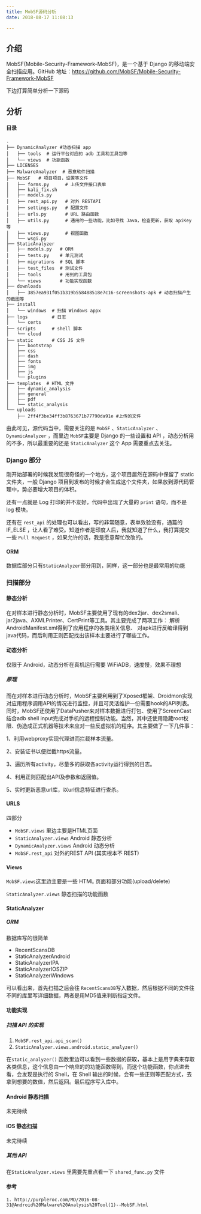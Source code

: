 ```yaml
---
title: MobSF源码分析
date: 2018-08-17 11:08:13

---
```


## 介绍

MobSF(Mobile-Security-Framework-MobSF)，是一个基于 Django 的移动端安全扫描应用。GitHub 地址：<https://github.com/MobSF/Mobile-Security-Framework-MobSF>

 

下边打算简单分析一下源码

## 分析

#### 目录

```shell
.
├── DynamicAnalyzer #动态扫描 app
│   ├── tools  # 运行平台对应的 adb 工具和工具包等
│   └── views  # 功能函数
├── LICENSES 
├── MalwareAnalyzer  # 恶意软件扫描
├── MobSF   # 项目项目，设置等文件
│   ├── forms.py      # 上传文件接口表单
│   ├── kali_fix.sh
│   ├── models.py
│   ├── rest_api.py   # 对外 RESTAPI
│   ├── settings.py   # 配置文件
│   ├── urls.py       # URL 路由函数
│   ├── utils.py      # 通用的一些功能，比如寻找 Java，检查更新，获取 apiKey 等
│   ├── views.py      # 视图函数
│   └── wsgi.py 
├── StaticAnalyzer
│   ├── models.py   # ORM
│   ├── tests.py    # 单元测试
│   ├── migrations  # SQL 脚本
│   ├── test_files  # 测试文件
│   ├── tools       # 用到的工具包
│   └── views       # 功能实现函数
├── downloads
│   ├── 3857ea931f051b319b558488518e7c16-screenshots-apk # 动态扫描产生的截图等
├── install  
│   └── windows  # 扫描 Windows appx 
├── logs         # 日志
│   └── certs
├── scripts      # shell 脚本
│   └── cloud
├── static       # CSS JS 文件
│   ├── bootstrap
│   ├── css
│   ├── dash
│   ├── fonts
│   ├── img
│   ├── js
│   └── plugins
├── templates  # HTML 文件
│   ├── dynamic_analysis
│   ├── general
│   ├── pdf
│   └── static_analysis
└── uploads
    ├── 2ff4f3be34ff3b8763671b77790da91e #上传的文件

```



由此可见，源代码当中，需要关注的是 `MobSF` 、`StaticAnalyzer` 、`DynamicAnalyzer` ，而里边 `MobSF`主要是 Django 的一些设置和 API ，动态分析用的不多，所以最重要的还是 `StaticAnalyzer` 这个 App 需要重点去关注。



### Django 部分

刚开始部署的时候我发现很奇怪的一个地方，这个项目居然在源码中保留了 static 文件夹，一般 Django 项目到发布的时候才会生成这个文件夹，如果放到源代码管理中，势必要增大项目的体积。

还有一点就是 Log 打印的并不友好，代码中出现了大量的 `print` 语句，而不是 log 模块。

还有在 `rest_api` 的处理也可以看出，写的非常随意，表单效验没有，通篇的 IF_ELSE ，让人看了难受。知道作者是印度人后，我就知道了什么，我打算提交一些 `Pull Request` ，如果允许的话，我是愿意帮忙改改的。

#### ORM

数据库部分只有`StaticAnalyzer`部分用到，同样，这一部分也是最常用的功能

### 扫描部分

#### 静态分析

在对样本进行静态分析时，MobSF主要使用了现有的dex2jar、dex2smali、jar2java、AXMLPrinter、CertPrint等工具。其主要完成了两项工作： 解析AndroidManifest.xml得到了应用程序的各类相关信息、 对apk进行反编译得到java代码，而后利用正则匹配找出该样本主要进行了哪些工作。    

#### 动态分析

仅限于 Android，动态分析在真机运行需要 WiFiADB，速度慢，效果不理想

##### 原理

而在对样本进行动态分析时，MobSF主要利用到了Xposed框架、Droidmon实现对应用程序调用API的情况进行监控，并且可灵活维护一份需要hook的API列表。同时，MobSF还使用了DataPusher来对样本数据进行打包、使用了ScreenCast结合adb shell input完成对手机的远程控制功能。当然，其中还使用隐藏root权限、伪造成正式机器等技术来应对一些反虚拟机的程序。其主要做了一下几件事： 

1、利用webproxy实现代理进而拦截样本流量。 

2、安装证书以便拦截https流量。 

3、遍历所有activity，尽量多的获取各activity运行得到的日志。

 4、利用正则匹配出API及参数和返回值。

5、实时更新恶意url库，以url信息特征进行查杀。 





#### URLS

四部分

- `MobSF.views` 里边主要是HTML页面
- `StaticAnalyzer.views` Android 静态分析
- `DynamicAnalyzer.views` Android 动态分析
- `MobSF.rest_api` 对外的REST API (其实根本不 REST)

#### Views

`MobSF.views`这里边主要是一些 HTML 页面和部分功能(upload/delete)

`StaticAnalyzer.views` 静态扫描的功能函数



#### StaticAnalyzer

##### ORM

数据库写的很简单

- RecentScansDB
- StaticAnalyzerAndroid
- StaticAnalyzerIPA
- StaticAnalyzerIOSZIP
- StaticAnalyzerWindows

可以看出来，首先扫描之后会往 `RecentScansDB`写入数据，然后根据不同的文件往不同的库里写详细数据，两者是用MD5值来判断指定文件。

#### 功能实现

##### 扫描 API 的实现

1. `MobSF.rest_api.api_scan()`
2. `StaticAnalyzer.views.android.static_analyzer()`

在`static_analyzer()` 函数里边可以看到一些数据的获取，基本上是用字典来存取各类信息，这个信息由一个响应的的功能函数得到，而这个功能函数，你点进去看，会发现是执行的 Shell，在 Shell 输出的时候，会有一些正则等匹配方式，去拿到想要的数值，然后返回。最后程序写入库中。



#### Android 静态扫描

未完待续

#### iOS 静态扫描

未完待续

##### 其他 API

在`StaticAnalyzer.views` 里需要先重点看一下 `shared_func.py` 文件





#### 参考

```
1. http://purpleroc.com/MD/2016-08-31@Android%20Malware%20Analysis%20Tool(1)--MobSF.html
```

